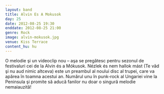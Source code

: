 ```yaml
---
layout: band
title: Alvin Es A Mokusok
day: 25
date: 2012-08-25 19:30
enddate: 2012-08-25 21:00
genre: Rock
image: alvin-mokusok.jpg
venue: Kiss Terrace
content_hu: hu
---
```


O melodie şi un videoclip nou – aşa se pregătesc pentru sezonul de festivaluri cei de la Alvin és a Mókusok. Nézlek és nem hallok mást (Te văd şi nu aud nimic altceva) este un preambul al noului disc al trupei, care va apărea în toamna acestui an. Numărul unu în punk-rock al Ungariei vine la Peninsula şi promite să aducă fanilor nu doar o singură melodie nemaiauzită!
